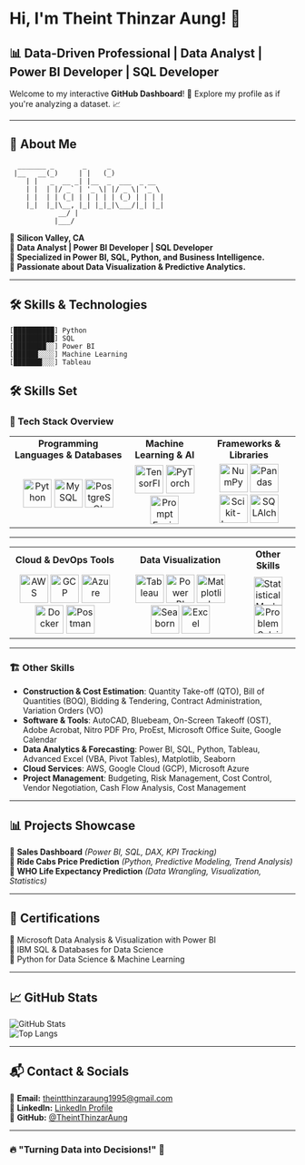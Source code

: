 # Hi, I'm Theint Thinzar Aung! 👋

## 📊 Data-Driven Professional | Data Analyst | Power BI Developer | SQL Developer

Welcome to my interactive **GitHub Dashboard**! 🚀 Explore my profile as if you're analyzing a dataset. 📈

---

## 🎨 About Me  
```ascii
  _______ _       _     _              
 |__   __(_)     | |   (_)             
    | |   _  __ _| |__  _  ___  _ __    
    | |  | |/ _` | '_ \| |/ _ \| '_ \   
    | |  | | (_| | | | | | (_) | | | |  
    |_|  |_|\__, |_| |_|_|\___/|_| |_|  
            __/ |                        
           |___/                         
```
📍 **Silicon Valley, CA**  
📌 **Data Analyst | Power BI Developer | SQL Developer**  
📌 **Specialized in Power BI, SQL, Python, and Business Intelligence.**  
📌 **Passionate about Data Visualization & Predictive Analytics.**  

---

## 🛠 Skills & Technologies  
```ascii
[██████████] Python        
[██████████] SQL          
[████████░░] Power BI     
[██████░░░░] Machine Learning 
[███████░░░] Tableau      
```
## 🛠️ Skills Set  

### 📌 Tech Stack Overview  

<table>
  <tr>
    <td align="center"><b>Programming Languages & Databases</b></td>
    <td align="center"><b>Machine Learning & AI</b></td>
    <td align="center"><b>Frameworks & Libraries</b></td>
  </tr>
  <tr>
    <td align="center">
      <img src="https://cdn.jsdelivr.net/gh/devicons/devicon/icons/python/python-original.svg" width="50" alt="Python"/>  
      <img src="https://cdn.jsdelivr.net/gh/devicons/devicon/icons/mysql/mysql-original.svg" width="50" alt="MySQL"/>  
      <img src="https://cdn.jsdelivr.net/gh/devicons/devicon/icons/postgresql/postgresql-original.svg" width="50" alt="PostgreSQL"/>  
    </td>
    <td align="center">
      <img src="https://upload.wikimedia.org/wikipedia/commons/2/2d/Tensorflow_logo.svg" width="50" alt="TensorFlow"/>  
      <img src="https://upload.wikimedia.org/wikipedia/commons/9/96/PyTorch_logo.png" width="50" alt="PyTorch"/>  
      <img src="https://upload.wikimedia.org/wikipedia/commons/0/04/Prompt_Engineering_Icon.png" width="50" alt="Prompt Engineering"/>
    </td>
    <td align="center">
      <img src="https://cdn.jsdelivr.net/gh/devicons/devicon/icons/numpy/numpy-original.svg" width="50" alt="NumPy"/>
      <img src="https://cdn.jsdelivr.net/gh/devicons/devicon/icons/pandas/pandas-original.svg" width="50" alt="Pandas"/>
      <img src="https://upload.wikimedia.org/wikipedia/commons/8/88/Scikit_learn_logo_small.svg" width="50" alt="Scikit-Learn"/>
      <img src="https://upload.wikimedia.org/wikipedia/commons/0/06/SQL_Alchemy_Logo.png" width="50" alt="SQLAlchemy"/>
    </td>
  </tr>
</table>  

---

<table>
  <tr>
    <td align="center"><b>Cloud & DevOps Tools</b></td>
    <td align="center"><b>Data Visualization</b></td>
    <td align="center"><b>Other Skills</b></td>
  </tr>
  <tr>
    <td align="center">
      <img src="https://cdn.jsdelivr.net/gh/devicons/devicon/icons/amazonwebservices/amazonwebservices-original.svg" width="50" alt="AWS"/>
      <img src="https://cdn.jsdelivr.net/gh/devicons/devicon/icons/googlecloud/googlecloud-original.svg" width="50" alt="GCP"/>
      <img src="https://cdn.jsdelivr.net/gh/devicons/devicon/icons/azure/azure-original.svg" width="50" alt="Azure"/>
      <img src="https://cdn.jsdelivr.net/gh/devicons/devicon/icons/docker/docker-original.svg" width="50" alt="Docker"/>
      <img src="https://www.vectorlogo.zone/logos/getpostman/getpostman-icon.svg" width="50" alt="Postman"/>
    </td>
    <td align="center">
      <img src="https://upload.wikimedia.org/wikipedia/commons/4/45/Tableau_Logo.png" width="50" alt="Tableau"/>
      <img src="https://upload.wikimedia.org/wikipedia/commons/c/cf/Power_BI_logo.svg" width="50" alt="Power BI"/>
      <img src="https://upload.wikimedia.org/wikipedia/commons/8/84/Matplotlib_icon.svg" width="50" alt="Matplotlib"/>
      <img src="https://seaborn.pydata.org/_images/logo-mark-lightbg.svg" width="50" alt="Seaborn"/>
      <img src="https://upload.wikimedia.org/wikipedia/commons/8/89/Microsoft_Excel_2013-2019_logo.svg" width="50" alt="Excel"/>
    </td>
    <td align="center">
      <img src="https://upload.wikimedia.org/wikipedia/commons/3/3f/Statistical_Modeling_Icon.svg" width="50" alt="Statistical Modeling"/>
      <img src="https://upload.wikimedia.org/wikipedia/commons/5/56/Problem_Solving_Icon.png" width="50" alt="Problem Solving"/>
    </td>
  </tr>
</table>  

---

### 🏗️ **Other Skills**  

- **Construction & Cost Estimation**: Quantity Take-off (QTO), Bill of Quantities (BOQ), Bidding & Tendering, Contract Administration, Variation Orders (VO)  
- **Software & Tools**: AutoCAD, Bluebeam, On-Screen Takeoff (OST), Adobe Acrobat, Nitro PDF Pro, ProEst, Microsoft Office Suite, Google Calendar  
- **Data Analytics & Forecasting**: Power BI, SQL, Python, Tableau, Advanced Excel (VBA, Pivot Tables), Matplotlib, Seaborn  
- **Cloud Services**: AWS, Google Cloud (GCP), Microsoft Azure  
- **Project Management**: Budgeting, Risk Management, Cost Control, Vendor Negotiation, Cash Flow Analysis, Cost Management  


---

## 📊 Projects Showcase  
📌 **Sales Dashboard** *(Power BI, SQL, DAX, KPI Tracking)*  
📌 **Ride Cabs Price Prediction** *(Python, Predictive Modeling, Trend Analysis)*  
📌 **WHO Life Expectancy Prediction** *(Data Wrangling, Visualization, Statistics)*  

---

## 📜 Certifications  
📜 Microsoft Data Analysis & Visualization with Power BI  
📜 IBM SQL & Databases for Data Science  
📜 Python for Data Science & Machine Learning  

---

## 📈 GitHub Stats  
![GitHub Stats](https://github-readme-stats.vercel.app/api?username=TheintThinzarAung&show_icons=true&theme=radical)  
![Top Langs](https://github-readme-stats.vercel.app/api/top-langs/?username=TheintThinzarAung&layout=compact&theme=radical)  

---

## 📬 Contact & Socials  
📧 **Email:** [theintthinzaraung1995@gmail.com](mailto:theintthinzaraung1995@gmail.com)  
🔗 **LinkedIn:** [LinkedIn Profile](https://www.linkedin.com/in/theintthinzaraung/)  
🐙 **GitHub:** [@TheintThinzarAung](https://github.com/TheintThinzarAung)  

---

### 🔥 "Turning Data into Decisions!" 🚀
